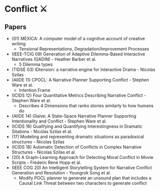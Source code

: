 # Conflict ⚔️

## Papers
* (01) MEXICA: A computer model of a cognitive account of creative writing
  + Tensional Representations, Degradation/Improvement Processes
* (IEEE-TCIG 09) Generation of Adaptive Dilemma-Based Interactive Narratives (GADIN) - Heather Barber et al.
  + 5 Dilemma types
* (TIDSE 03) IDtension: a narrative engine for Interactive Drama - Nicolas Szilas
* (AIIDE 11) CPOCL: A Narrative Planner Supporting Conflict - Stephen Ware et al.
  + Intention Frame
* (ICIDS 12) Four Quantitative Metrics Describing Narrative Conflict - Stephen Ware et al.
  + Describes 4 Dimensions that ranks stories similarly to how humans do
* (AIIDE 14) Glaive: A State-Space Narrative Planner Supporting Intentionality and Conflict - Stephen Ware et al.
* (ICIDS 16) Qualifying and Quantifying Interestingness in Dramatic Sitations - Nicolas Szilas et al.
* (17) Modeling and representing dramatic situations as paradoxical structures - Nicolas Szilas
* (ICIDS 18) Automatic Detection of Conflicts in Complex Narrative Structures - Nicolas Szilas et al.
* (20) A Graph-Learning Approach for Detecting Moral Conflict in Movie Scripts - Frederic René Hopp et al.
* (IEEE COG 20) An Intelligent Storytelling System for Narrative Conflict Generation and Resolution - Youngrok Song et al.
  + Modify POCL planner to generate an unsound plan that includes a Causal Link Threat between two characters to generate conflict
